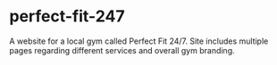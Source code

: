 # perfect-fit-247
A website for a local gym called Perfect Fit 24/7. Site includes multiple pages regarding different services and overall gym branding. 
